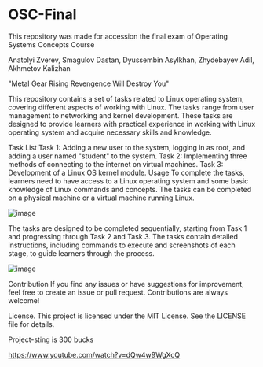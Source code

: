 # OSC-Final
This repository was made for accession the final exam of Operating Systems Concepts Course

Anatolyi Zverev, Smagulov Dastan, Dyussembin Asylkhan, Zhydebayev Adil, Akhmetov Kalizhan

"Metal Gear Rising Revengence Will Destroy You"

This repository contains a set of tasks related to Linux operating system, covering different aspects of working with Linux. The tasks range from user management to networking and kernel development. These tasks are designed to provide learners with practical experience in working with Linux operating system and acquire necessary skills and knowledge.

Task List
Task 1: Adding a new user to the system, logging in as root, and adding a user named "student" to the system.
Task 2: Implementing three methods of connecting to the internet on virtual machines.
Task 3: Development of a Linux OS kernel module.
Usage
To complete the tasks, learners need to have access to a Linux operating system and some basic knowledge of Linux commands and concepts. The tasks can be completed on a physical machine or a virtual machine running Linux.

![image](https://user-images.githubusercontent.com/93905248/221353952-1acd29bd-9684-48d0-ae03-f92080b732a9.png)

The tasks are designed to be completed sequentially, starting from Task 1 and progressing through Task 2 and Task 3. The tasks contain detailed instructions, including commands to execute and screenshots of each stage, to guide learners through the process.

![image](https://user-images.githubusercontent.com/93905248/221353959-dce728b3-7b8d-42c9-aab6-b80f0515cba8.png)

Contribution
If you find any issues or have suggestions for improvement, feel free to create an issue or pull request. Contributions are always welcome!

License.
This project is licensed under the MIT License. See the LICENSE file for details.

Project-sting is 300 bucks

https://www.youtube.com/watch?v=dQw4w9WgXcQ

